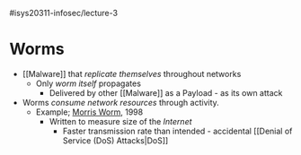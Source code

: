 #isys20311-infosec/lecture-3 
# Worms

- [[Malware]] that *replicate themselves* throughout networks
	- Only *worm itself* propagates
		- Delivered by other [[Malware]] as a Payload - as its own attack
- Worms *consume network resources* through activity.
	- Example; [Morris Worm](https://en.wikipedia.org/wiki/Morris_worm), 1998
		- Written to measure size of the *Internet*
			- Faster transmission rate than intended - accidental [[Denial of Service (DoS) Attacks|DoS]]